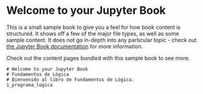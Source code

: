 # Welcome to your Jupyter Book

This is a small sample book to give you a feel for how book content is
structured.
It shows off a few of the major file types, as well as some sample content.
It does not go in-depth into any particular topic - check out [the Jupyter Book documentation](https://jupyterbook.org) for more information.

Check out the content pages bundled with this sample book to see more.

```{tableofcontents}
# Welcome to your Jupyter Book
# Fundamentos de Lógica
# Bienvenido al libro de Fundamentos de Lógica.
1_programa_logica
```

